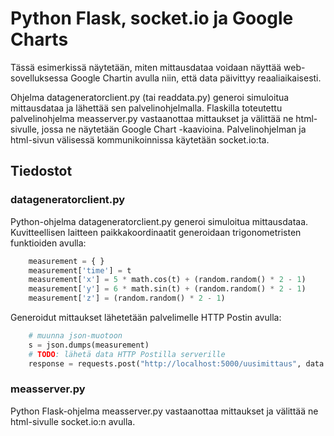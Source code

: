 # Python Flask, socket.io ja Google Charts

Tässä esimerkissä näytetään, miten mittausdataa voidaan näyttää web-sovelluksessa Google Chartin avulla niin, että data päivittyy reaaliaikaisesti.

Ohjelma datageneratorclient.py (tai readdata.py) generoi simuloitua mittausdataa ja lähettää sen palvelinohjelmalla. Flaskilla toteutettu palvelinohjelma measserver.py vastaanottaa mittaukset ja välittää ne html-sivulle, jossa ne näytetään Google Chart -kaavioina. Palvelinohjelman ja html-sivun välisessä kommunikoinnissa käytetään socket.io:ta.

## Tiedostot

### datageneratorclient.py

Python-ohjelma datageneratorclient.py generoi simuloitua mittausdataa. Kuvitteellisen laitteen paikkakoordinaatit generoidaan trigonometristen funktioiden avulla:

```python
    measurement = { }
    measurement['time'] = t
    measurement['x'] = 5 * math.cos(t) + (random.random() * 2 - 1)
    measurement['y'] = 6 * math.sin(t) + (random.random() * 2 - 1)
    measurement['z'] = (random.random() * 2 - 1)
```
Generoidut mittaukset lähetetään palvelimelle HTTP Postin avulla:

```python
    # muunna json-muotoon 
    s = json.dumps(measurement)
    # TODO: lähetä data HTTP Postilla serverille
    response = requests.post("http://localhost:5000/uusimittaus", data = s)
```
### measserver.py

Python Flask-ohjelma measserver.py vastaanottaa mittaukset ja välittää ne html-sivulle socket.io:n avulla.

